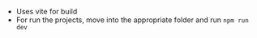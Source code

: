 * Uses vite for build
* For run the projects, move into the appropriate folder and run `npm run dev`
